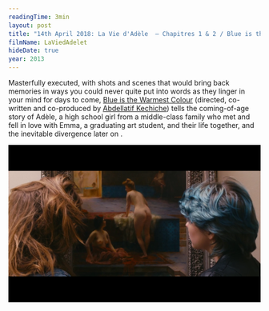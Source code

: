 ```yaml
---
readingTime: 3min
layout: post
title: "14th April 2018: La Vie d'Adèle  – Chapitres 1 & 2 / Blue is the Warmest Colour (2013)"
filmName: LaViedAdelet
hideDate: true
year: 2013
---
```

Masterfully executed, with shots and scenes that would bring back memories in ways you could never quite put into words as they linger in your mind for days to come, [Blue is the Warmest Colour](https://www.rottentomatoes.com/m/blue_is_the_warmest_color/) (directed, co-written and co-produced by [Abdellatif Kechiche](https://en.wikipedia.org/wiki/Abdellatif_Kechiche)) tells the coming-of-age story of Adèle, a high school girl from a middle-class family who met and fell in love with Emma, a graduating art student, and their life together, and the inevitable divergence later on  .

<img src="/img/LaViedAdelet.png">
